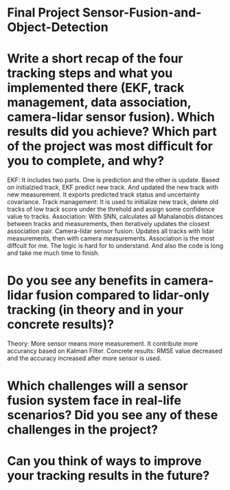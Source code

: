 # Final Project Sensor-Fusion-and-Object-Detection
# Write a short recap of the four tracking steps and what you implemented there (EKF, track management, data association, camera-lidar sensor fusion). Which results did you achieve? Which part of the project was most difficult for you to complete, and why?
EKF: It includes two parts. One is prediction and the other is update. Based on initialzied track, EKF predict new track. And updated the new track with new measurement. It exports predicted track status and uncertainty covariance. 
Track management: It is used to initialize new track, delete old tracks of low track score under the threhold and assign some confidence value to tracks. 
Association: With SNN, calculates all Mahalanobis distances between tracks and measurements, then iteratively updates the closest association pair.
Camera-lidar sensor fusion:  Updates all tracks with lidar measurements, then with camera measurements. 
Association is the most diffcult for me. The logic is hard for to understand. And also the code is long and take me much time to finish. 
# Do you see any benefits in camera-lidar fusion compared to lidar-only tracking (in theory and in your concrete results)?
Theory: More sensor means more measurement. It contribute more accurancy based on Kalman Filter. 
Concrete results: RMSE value decreased and the accuracy increased after more sensor is used.

# Which challenges will a sensor fusion system face in real-life scenarios? Did you see any of these challenges in the project?
# Can you think of ways to improve your tracking results in the future?
